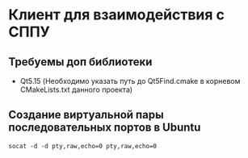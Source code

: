 # Клиент для взаимодействия с СППУ

## Требуемы доп библиотеки

- Qt5.15 (Необходимо указать путь до Qt5Find.cmake в корневом CMakeLists.txt данного проекта)

## Создание виртуальной пары последовательных портов в Ubuntu

```commandline
socat -d -d pty,raw,echo=0 pty,raw,echo=0
```